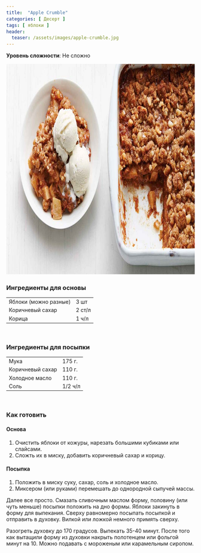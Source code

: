 ```yaml
---
title:  "Apple Crumble"
categories: [ Десерт ]
tags: [ яблоки ]
header:
  teaser: /assets/images/apple-crumble.jpg
---
```


**Уровень сложности**: Не сложно

<img class="header_post_image" src="/assets/images/apple-crumble.jpg" width="1000" height="563" alt="яблочный крамбл">

### Ингредиенты для основы  

<table>
  <tbody>
    <tr>
      <td>Яблоки (можно разные)</td>
      <td>3 шт</td>
    </tr>
    <tr>
      <td>Коричневый сахар</td>
      <td>2 ст/л</td>
    </tr>
    <tr>
      <td>Корица</td>
      <td>1 ч/л</td>
    </tr>
  </tbody>
</table>
<br>

### Ингредиенты для посыпки  

<table>
  <tbody>
    <tr>
      <td>Мука</td>
      <td>175 г.</td>
    </tr>
    <tr>
      <td>Коричневый сахар</td>
      <td>110 г.</td>
    </tr>
    <tr>
      <td>Холодное масло</td>
      <td>110 г.</td>
    </tr>
    <tr>
      <td>Соль</td>
      <td>1/2 ч/л</td>
    </tr>
  </tbody>
</table>
<br>

### Как готовить

#### Основа
1. Очистить яблоки от кожуры, нарезать большими кубиками или слайсами.
2. Сложть их в миску, добавить коричневый сахар и корицу.

#### Посыпка
1. Положить в миску суку, сахар, соль и холодное масло.
2. Миксером (или руками) перемешать до однородной сыпучей массы.

Далее все просто.
Смазать сливочным маслом форму, половину (или чуть меньше) посыпки положить на дно формы.
Яблоки закинуть в форму для выпекания. Сверху равномерно посыпать посыпкой и отправить в духовку. Вилкой или ложкой немного примять сверху.

Разогреть духовку до 170 градусов. Выпекать 35-40 минут. После того как вытащили форму из духовки накрыть полотенцем или фольгой минут на 10.
Можно подавать с мороженым или карамельным сиропом.